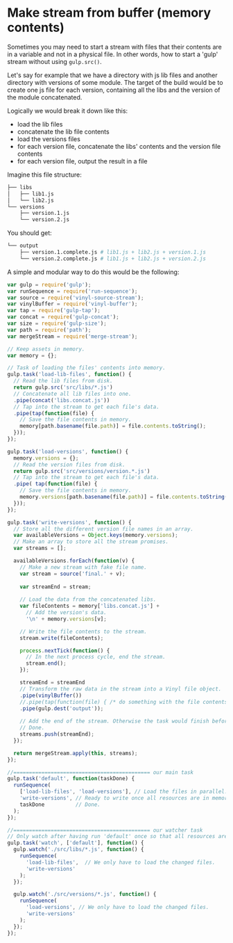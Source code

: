 # Make stream from buffer (memory contents)

Sometimes you may need to start a stream with files that their contents are in a variable and not in a physical file. In other words, how to start a 'gulp' stream without using `gulp.src()`.

Let's say for example that we have a directory with js lib files and another directory with versions of some module. The target of the build would be to create one js file for each version, containing all the libs and the version of the module concatenated.

Logically we would break it down like this:

* load the lib files
* concatenate the lib file contents
* load the versions files
* for each version file, concatenate the libs' contents and the version file contents
* for each version file, output the result in a file

Imagine this file structure:

```sh
├── libs
│   ├── lib1.js
│   └── lib2.js
└── versions
    ├── version.1.js
    └── version.2.js
```

You should get:

```sh
└── output
    ├── version.1.complete.js # lib1.js + lib2.js + version.1.js
    └── version.2.complete.js # lib1.js + lib2.js + version.2.js
```

A simple and modular way to do this would be the following:

```js
var gulp = require('gulp');
var runSequence = require('run-sequence');
var source = require('vinyl-source-stream');
var vinylBuffer = require('vinyl-buffer');
var tap = require('gulp-tap');
var concat = require('gulp-concat');
var size = require('gulp-size');
var path = require('path');
var mergeStream = require('merge-stream');

// Keep assets in memory.
var memory = {};

// Task of loading the files' contents into memory.
gulp.task('load-lib-files', function() {
  // Read the lib files from disk.
  return gulp.src('src/libs/*.js')
  // Concatenate all lib files into one.
  .pipe(concat('libs.concat.js'))
  // Tap into the stream to get each file's data.
  .pipe(tap(function(file) {
    // Save the file contents in memory.
    memory[path.basename(file.path)] = file.contents.toString();
  }));
});

gulp.task('load-versions', function() {
  memory.versions = {};
  // Read the version files from disk.
  return gulp.src('src/versions/version.*.js')
  // Tap into the stream to get each file's data.
  .pipe( tap(function(file) {
    // Save the file contents in memory.
    memory.versions[path.basename(file.path)] = file.contents.toString();
  }));
});

gulp.task('write-versions', function() {
  // Store all the different version file names in an array.
  var availableVersions = Object.keys(memory.versions);
  // Make an array to store all the stream promises.
  var streams = [];

  availableVersions.forEach(function(v) {
    // Make a new stream with fake file name.
    var stream = source('final.' + v);
    
    var streamEnd = stream;
    
    // Load the data from the concatenated libs.
    var fileContents = memory['libs.concat.js'] +
      // Add the version's data.
      '\n' + memory.versions[v];

    // Write the file contents to the stream.
    stream.write(fileContents);

    process.nextTick(function() {
      // In the next process cycle, end the stream.
      stream.end();
    });

    streamEnd = streamEnd
    // Transform the raw data in the stream into a Vinyl file object.
    .pipe(vinylBuffer())
    //.pipe(tap(function(file) { /* do something with the file contents here */ }))
    .pipe(gulp.dest('output'));
    
    // Add the end of the stream. Otherwise the task would finish before all the processing.
    // Done.
    streams.push(streamEnd);
  });

  return mergeStream.apply(this, streams);
});

//============================================ our main task
gulp.task('default', function(taskDone) {
  runSequence(
    ['load-lib-files', 'load-versions'], // Load the files in parallel.
    'write-versions', // Ready to write once all resources are in memory.
    taskDone          // Done.
  );
});

//============================================ our watcher task
// Only watch after having run 'default' once so that all resources are already in memory.
gulp.task('watch', ['default'], function() {
  gulp.watch('./src/libs/*.js', function() {
    runSequence(
      'load-lib-files',  // We only have to load the changed files.
      'write-versions'
    );
  });

  gulp.watch('./src/versions/*.js', function() {
    runSequence(
      'load-versions', // We only have to load the changed files.
      'write-versions'
    );
  });
});
```
